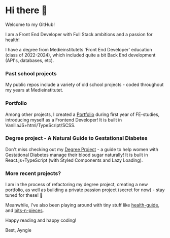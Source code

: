 # Hi there 👋

Welcome to my GitHub!

I am a Front End Developer with Full Stack ambitions and a passion for health!

I have a degree from Medieinstitutets 'Front End Developer' education (class of 2022-2024), which included quite a bit Back End development (API's, databases, etc).

### Past school projects
My public repos include a variety of old school projects - coded throughout my years at Medieinstitutet. 

### Portfolio
Among other projects, I created a [Portfolio](https://github.com/Ayngie/portfolio2.0) during first year of FE-studies, introducing myself as a Frontend Developer! It is built in VanillaJS+html/TypeScript/SCSS.

### Degree project - A Natural Guide to Gestational Diabetes
Don't miss checking out my [Degree Project](https://github.com/Ayngie/natural-guide-to-gestational-diabetes) - a guide to help women with Gestational Diabetes manage their blood sugar naturally! It is built in React.js+TypeScript (with Styled Components and Lazy Loading).

### More recent projects?
I am in the process of refactoring my degree project, creating a new portfolio, as well as building a private passion project (secret for now) - stay tuned for these! 🤩

Meanwhile, I've also been playing around with tiny stuff like [health-guide](https://github.com/Ayngie/health-guide), and [bits-n-pieces](https://github.com/Ayngie/bits-n-pieces).

Happy reading and happy coding!

Best,
Ayngie

<!--
**Ayngie/Ayngie** is a ✨ _special_ ✨ repository because its `README.md` (this file) appears on your GitHub profile.

Here are some ideas to get you started:

- 🔭 I’m currently working on ...
- 🌱 I’m currently learning ...
- 👯 I’m looking to collaborate on ...
- 🤔 I’m looking for help with ...
- 💬 Ask me about ...
- 📫 How to reach me: ...
- 😄 Pronouns: ...
- ⚡ Fun fact: ...
-->

